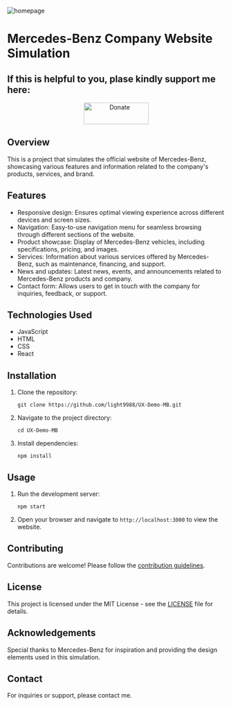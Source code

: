 ![homepage](mb/image/mb1.avif)
# Mercedes-Benz Company Website Simulation

## If this is helpful to you, plase kindly support me here: 

<p align="center">
  <a href="https://venmo.com/u/lightandlight">
    <img src="https://img.shields.io/badge/Coffee❤️-ff69b4.svg" alt="Donate" width="150" height="50">
  </a>
</p>

## Overview
This is a project that simulates the official website of Mercedes-Benz, showcasing various features and information related to the company's products, services, and brand.

## Features
- Responsive design: Ensures optimal viewing experience across different devices and screen sizes.
- Navigation: Easy-to-use navigation menu for seamless browsing through different sections of the website.
- Product showcase: Display of Mercedes-Benz vehicles, including specifications, pricing, and images.
- Services: Information about various services offered by Mercedes-Benz, such as maintenance, financing, and support.
- News and updates: Latest news, events, and announcements related to Mercedes-Benz products and company.
- Contact form: Allows users to get in touch with the company for inquiries, feedback, or support.

## Technologies Used
- JavaScript
- HTML
- CSS
- React

## Installation
1. Clone the repository:
   ```
   git clone https://github.com/light9988/UX-Demo-MB.git
   ```
2. Navigate to the project directory:
   ```
   cd UX-Demo-MB
   ```
3. Install dependencies:
   ```
   npm install
   ```

## Usage
1. Run the development server:
   ```
   npm start
   ```
2. Open your browser and navigate to `http://localhost:3000` to view the website.

## Contributing
Contributions are welcome! Please follow the [contribution guidelines](CONTRIBUTING.md).

## License
This project is licensed under the MIT License - see the [LICENSE](LICENSE) file for details.

## Acknowledgements
Special thanks to Mercedes-Benz for inspiration and providing the design elements used in this simulation.

## Contact
For inquiries or support, please contact me.

